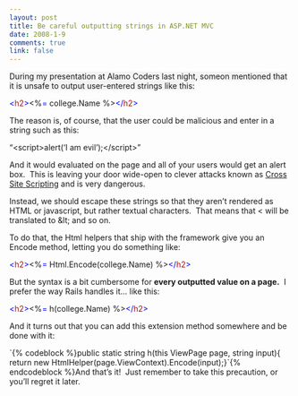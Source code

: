 ```yaml
--- 
layout: post
title: Be careful outputting strings in ASP.NET MVC
date: 2008-1-9
comments: true
link: false
---
```

<p><font style="BACKGROUND-COLOR: #f4f4f4">During my presentation at Alamo Coders last night, someon mentioned that it is unsafe to output user-entered strings like this:</font></p><font color="#0000ff"><p>&lt;</font><font color="#a31515">h2</font><font color="#0000ff">&gt;</font>&lt;%<font color="#0000ff">=</font> college.Name %&gt;<font color="#0000ff">&lt;/</font><font color="#a31515">h2</font><font color="#0000ff">&gt;</p></font><p>The reason is, of course, that the user could be malicious and enter in a string such as this:</p><p>&ldquo;&lt;script&gt;alert(&lsquo;I am evil&rsquo;);&lt;/script&gt;&rdquo;</p><p>And it would evaluated on the page and all of your users would get an alert box.&nbsp; This is leaving your door wide-open to clever attacks known as <a href="http://en.wikipedia.org/wiki/Cross_site_scripting" target="_blank">Cross Site Scripting</a>&nbsp;and is very dangerous.</p><p>Instead, we should escape these strings so that they aren&rsquo;t rendered as HTML or javascript, but rather textual characters.&nbsp; That means that &lt; will be translated to &amp;lt; and so on.</p><p>To do that, the Html helpers that ship with the framework give you an Encode method, letting you do something like:</p><font color="#0000ff"><p>&lt;</font><font color="#a31515">h2</font><font color="#0000ff">&gt;</font>&lt;%<font color="#0000ff">=</font> Html.Encode(college.Name) %&gt;<font color="#0000ff">&lt;/</font><font color="#a31515">h2</font><font color="#0000ff">&gt;</p></font><p>But the syntax is a bit cumbersome for <strong>every outputted value on a page.</strong>&nbsp; I prefer the way Rails handles it&hellip; like this:</p><font color="#0000ff"><p>&lt;</font><font color="#a31515">h2</font><font color="#0000ff">&gt;</font>&lt;%<font color="#0000ff">=</font> h(college.Name) %&gt;<font color="#0000ff">&lt;/</font><font color="#a31515">h2</font><font color="#0000ff">&gt;</p></font><p>And it turns out that you can add this extension method somewhere and be done with it:</p><p>`{% codeblock %}public static string h(this ViewPage page, string input){ return new HtmlHelper(page.ViewContext).Encode(input);}`{% endcodeblock %}And that&rsquo;s it!&nbsp; Just remember to take this precaution, or you&rsquo;ll regret it later.
